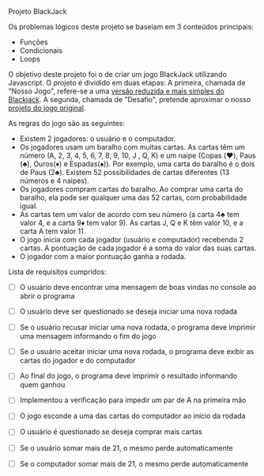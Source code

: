 Projeto BlackJack

Os problemas lógicos deste projeto se baseiam em 3 conteúdos principais:

- Funções
- Condicionais
- Loops

O objetivo deste projeto foi o de criar um jogo BlackJack utilizando Javascript. O projeto é dividido em duas etapas: A primeira, chamada de "Nosso Jogo", refere-se a uma [versão reduzida e mais simples do Blackjack](http://different-alley.surge.sh/). A segunda, chamada de "Desafio", pretende aproximar o nosso [projeto do jogo original](http://unbiased-desire.surge.sh/).

As regras do jogo são as seguintes:

- Existem 2 jogadores: o usuário e o computador.
- Os jogadores usam um baralho com muitas cartas. As cartas têm um número (A, 2, 3, 4, 5, 6, 7, 8, 9, 10, J , Q, K) e um naipe (Copas (♥️), Paus (♣️), Ouros(♦️) e Espadas(♠️)). Por exemplo, uma carta do baralho é o dois de Paus (2♣️). Existem 52 possibilidades de cartas diferentes (13 números e 4 naipes).
- Os jogadores compram cartas do baralho. Ao comprar uma carta do baralho, ela pode ser qualquer uma das 52 cartas, com probabilidade igual.
- As cartas tem um valor de acordo com seu número (a carta 4♣️ tem valor 4, e a carta 9♦️ tem valor 9). As cartas J, Q e K têm valor 10, e a carta A tem valor 11.
- O jogo inicia com cada jogador (usuário e computador) recebendo 2 cartas. A pontuação de cada jogador é a soma do valor das suas cartas.
- O jogador com a maior pontuação ganha a rodada.

Lista de requisitos cumpridos:

- [ ] O usuário deve encontrar uma mensagem de boas vindas no console ao abrir o programa
- [ ] O usuário deve ser questionado se deseja iniciar uma nova rodada

- [ ] Se o usuário recusar iniciar uma nova rodada, o programa deve imprimir uma mensagem informando o fim do jogo

- [ ] Se o usuário aceitar iniciar uma nova rodada, o programa deve exibir as cartas do jogador e do computador

- [ ] Ao final do jogo, o programa deve imprimir o resultado informando quem ganhou

- [ ] Implementou a verificação para impedir um par de A na primeira mão

- [ ] O jogo esconde a uma das cartas do computador ao início da rodada

- [ ] O usuário é questionado se deseja comprar mais cartas

- [ ] Se o usuário somar mais de 21, o mesmo perde automaticamente

- [ ] Se o computador somar mais de 21, o mesmo perde automaticamente
